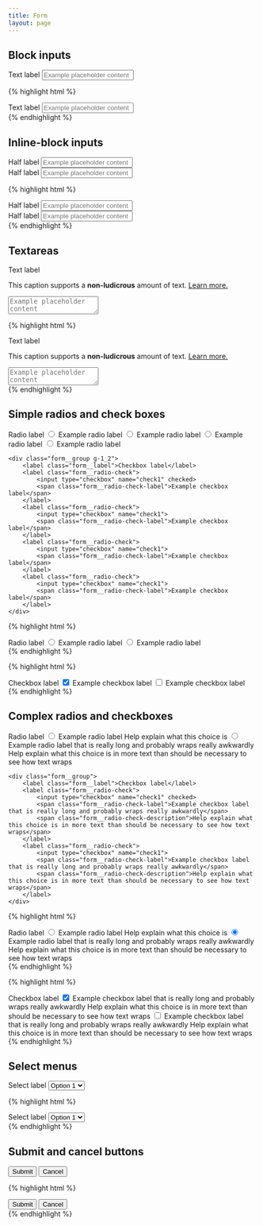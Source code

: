 ```yaml
---
title: Form
layout: page
---
```


## Block inputs

<div class="form__group">
	<label class="form__label">Text label
		<input type="text" class="form__input" placeholder="Example placeholder content">
	</label>
</div>

{% highlight html %}
<div class="form__group">
	<label class="form__label">Text label
		<input type="text" class="form__input" placeholder="Example placeholder content">
	</label>
</div>
{% endhighlight %}

## Inline-block inputs

<div class="inline-input-container">
	<div class="inline-input-grid">
		<div class="inline-input-row">
			<div class="form__group form__group--inline">
				<label class="form__label">Half label
					<input type="text" class="form__input" placeholder="Example placeholder content">
				</label>
			</div>
			<div class="form__group form__group--inline">
				<label class="form__label">Half label
					<input type="text" class="form__input" placeholder="Example placeholder content">
				</label>
			</div>
		</div>
	</div>
</div>

{% highlight html %}
<div class="inline-input-container">
	<div class="inline-input-grid">
		<div class="inline-input-row">
			<div class="form__group form__group--inline">
				<label class="form__label">Half label
					<input type="text" class="form__input" placeholder="Example placeholder content">
				</label>
			</div>
			<div class="form__group form__group--inline">
				<label class="form__label">Half label
					<input type="text" class="form__input" placeholder="Example placeholder content">
				</label>
			</div>
		</div>
	</div>
</div>
{% endhighlight %}

## Textareas

<div class="form__group">
	<label class="form__label">Text label
		<p class="form__description">This caption supports a <strong>non-ludicrous</strong> amount of text. <a href="#">Learn more.</a></p>
		<textarea class="form__input" placeholder="Example placeholder content"></textarea>
	</label>
</div>

{% highlight html %}
<div class="form__group">
	<label class="form__label">Text label
		<p class="form__description">This caption supports a <strong>non-ludicrous</strong> amount of text. <a href="#">Learn more.</a></p>
		<textarea class="form__input" placeholder="Example placeholder content"></textarea>
	</label>
</div>
{% endhighlight %}

## Simple radios and check boxes

<div class="container-full-width">
	<div class="form__group g-1_2">
		<label class="form__label">Radio label</label>
		<label class="form__radio-check">
			<input type="radio" name="radio1" checked>
			<span class="form__radio-check-label">Example radio label</span>
		</label>
		<label class="form__radio-check">
			<input type="radio" name="radio1">
			<span class="form__radio-check-label">Example radio label</span>
		</label>
		<label class="form__radio-check">
			<input type="radio" name="radio1">
			<span class="form__radio-check-label">Example radio label</span>
		</label>
		<label class="form__radio-check">
			<input type="radio" name="radio1">
			<span class="form__radio-check-label">Example radio label</span>
		</label>
	</div>

	<div class="form__group g-1_2">
		<label class="form__label">Checkbox label</label>
		<label class="form__radio-check">
			<input type="checkbox" name="check1" checked>
			<span class="form__radio-check-label">Example checkbox label</span>
		</label>
		<label class="form__radio-check">
			<input type="checkbox" name="check1">
			<span class="form__radio-check-label">Example checkbox label</span>
		</label>
		<label class="form__radio-check">
			<input type="checkbox" name="check1">
			<span class="form__radio-check-label">Example checkbox label</span>
		</label>
		<label class="form__radio-check">
			<input type="checkbox" name="check1">
			<span class="form__radio-check-label">Example checkbox label</span>
		</label>
	</div>
</div>

{% highlight html %}
<div class="form__group g-1_2">
	<label class="form__label">Radio label</label>
	<label class="form__radio-check">
		<input type="radio" name="radio1" checked>
		<span class="form__radio-check-label">Example radio label</span>
	</label>
	<label class="form__radio-check">
		<input type="radio" name="radio1">
		<span class="form__radio-check-label">Example radio label</span>
	</label>
</div>
{% endhighlight %}

{% highlight html %}
<div class="form__group g-1_2">
	<label class="form__label">Checkbox label</label>
	<label class="form__radio-check">
		<input type="checkbox" name="check1" checked>
		<span class="form__radio-check-label">Example checkbox label</span>
	</label>
	<label class="form__radio-check">
		<input type="checkbox" name="check1">
		<span class="form__radio-check-label">Example checkbox label</span>
	</label>
</div>
{% endhighlight %}

## Complex radios and checkboxes

<div class="container-full-width">
	<div class="form__group">
		<label class="form__label">Radio label</label>
		<label class="form__radio-check">
			<input type="radio" name="radio1" checked>
			<span class="form__radio-check-label">Example radio label</span>
			<span class="form__radio-check-description">Help explain what this choice is</span>
		</label>
		<label class="form__radio-check">
			<input type="radio" name="radio1" checked>
			<span class="form__radio-check-label">Example radio label that is really long and probably wraps really awkwardly</span>
			<span class="form__radio-check-description">Help explain what this choice is in more text than should be necessary to see how text wraps</span>
		</label>
	</div>

	<div class="form__group">
		<label class="form__label">Checkbox label</label>
		<label class="form__radio-check">
			<input type="checkbox" name="check1" checked>
			<span class="form__radio-check-label">Example checkbox label that is really long and probably wraps really awkwardly</span>
			<span class="form__radio-check-description">Help explain what this choice is in more text than should be necessary to see how text wraps</span>
		</label>
		<label class="form__radio-check">
			<input type="checkbox" name="check1">
			<span class="form__radio-check-label">Example checkbox label that is really long and probably wraps really awkwardly</span>
			<span class="form__radio-check-description">Help explain what this choice is in more text than should be necessary to see how text wraps</span>
		</label>
	</div>
</div>

{% highlight html %}
<div class="form__group">
	<label class="form__label">Radio label</label>
	<label class="form__radio-check">
		<input type="radio" name="radio1" checked>
		<span class="form__radio-check-label">Example radio label</span>
		<span class="form__radio-check-description">Help explain what this choice is</span>
	</label>
	<label class="form__radio-check">
		<input type="radio" name="radio1" checked>
		<span class="form__radio-check-label">Example radio label that is really long and probably wraps really awkwardly</span>
		<span class="form__radio-check-description">Help explain what this choice is in more text than should be necessary to see how text wraps</span>
	</label>
</div>
{% endhighlight %}

{% highlight html %}
<div class="form__group">
	<label class="form__label">Checkbox label</label>
	<label class="form__radio-check">
		<input type="checkbox" name="check1" checked>
		<span class="form__radio-check-label">Example checkbox label that is really long and probably wraps really awkwardly</span>
		<span class="form__radio-check-description">Help explain what this choice is in more text than should be necessary to see how text wraps</span>
	</label>
	<label class="form__radio-check">
		<input type="checkbox" name="check1">
		<span class="form__radio-check-label">Example checkbox label that is really long and probably wraps really awkwardly</span>
		<span class="form__radio-check-description">Help explain what this choice is in more text than should be necessary to see how text wraps</span>
	</label>
</div>
{% endhighlight %}

## Select menus

<div class="form__group">
	<label class="form__label select">Select label
		<select class="form__select">
			<option>Option 1</option>
			<option>Option 2</option>
			<option>Option 3</option>
			<option>Option 4</option>
			<option>Option 5</option>
		</select>
	</label>
</div>

{% highlight html %}
<div class="form__group">
	<label class="form__label select">Select label
		<select class="form__select">
			<option>Option 1</option>
			<option>Option 2</option>
			<option>Option 3</option>
			<option>Option 4</option>
			<option>Option 5</option>
		</select>
	</label>
</div>
{% endhighlight %}

## Submit and cancel buttons

<div class="form__group form__group--actions">
	<input type="submit" class="btn" value="Submit">
	<input type="button" class="btn btn--outline" value="Cancel">
</div>

{% highlight html %}
<div class="form__group form__group--actions">
	<input type="submit" class="btn" value="Submit">
	<input type="button" class="btn btn--outline" value="Cancel">
</div>
{% endhighlight %}
